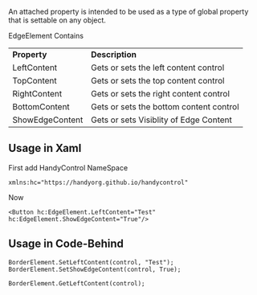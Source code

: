 An attached property is intended to be used as a type of global property that is settable on any object. 

EdgeElement Contains 

<table>
<tr>
<td><b>Property</b></td>
<td><b>Description</b></td>
</tr>
<tr>
<td>LeftContent</td>
<td>Gets or sets the left content control</td>
</tr>
<tr>
<td>TopContent</td>
<td>Gets or sets the top content control</td>
</tr>
<tr>
<td>RightContent</td>
<td>Gets or sets the right content control</td>
</tr>
<tr>
<td>BottomContent</td>
<td>Gets or sets the bottom content control</td>
</tr>
<tr>
<td>ShowEdgeContent</td>
<td>Gets or sets Visiblity of Edge Content</td>
</tr>
</table>

## Usage in Xaml
First add HandyControl NameSpace
```
xmlns:hc="https://handyorg.github.io/handycontrol"
```
Now
```
<Button hc:EdgeElement.LeftContent="Test" hc:EdgeElement.ShowEdgeContent="True"/>
```

## Usage in Code-Behind

```
BorderElement.SetLeftContent(control, "Test");
BorderElement.SetShowEdgeContent(control, True);

BorderElement.GetLeftContent(control);
```
